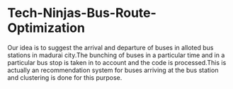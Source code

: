 # Tech-Ninjas-Bus-Route-Optimization
 Our idea is to suggest the arrival and departure of buses in alloted bus stations in madurai city.The bunching of 
 buses in a particular time and in a particular bus stop is taken in to account and the code is processed.This is 
 actually an recommendation system for buses arriving at the bus station and clustering is done for this purpose.
